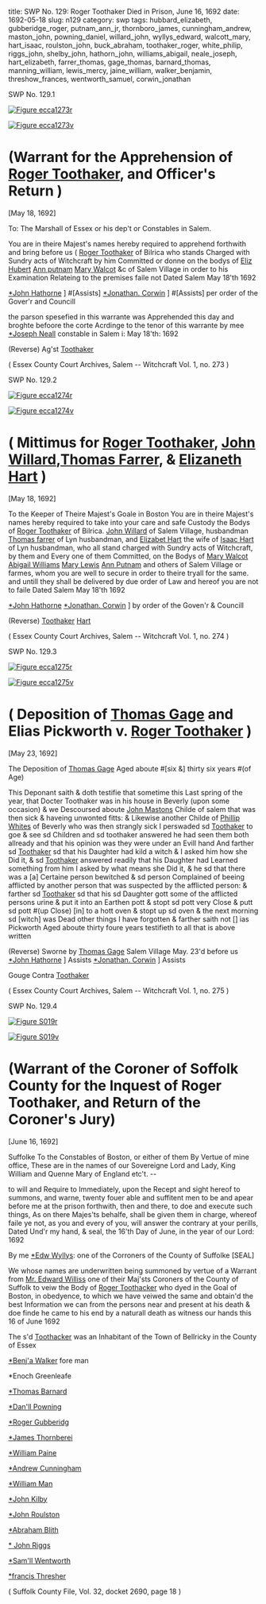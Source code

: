 title: SWP No. 129: Roger Toothaker Died in Prison, June 16, 1692
date: 1692-05-18
slug: n129
category: swp
tags: hubbard_elizabeth, gubberidge_roger, putnam_ann_jr, thornboro_james, cunningham_andrew, maston_john, powning_daniel, willard_john, wyllys_edward, walcott_mary, hart_isaac, roulston_john, buck_abraham, toothaker_roger, white_philip, riggs_john, shelby_john, hathorn_john, williams_abigail, neale_joseph, hart_elizabeth, farrer_thomas, gage_thomas, barnard_thomas, manning_william, lewis_mercy, jaine_william, walker_benjamin, threshow_frances, wentworth_samuel, corwin_jonathan





<div markdown class="doc" id="n129.1">

<div class="doc_id">SWP No. 129.1</div>


<span markdown class="figure">[![Figure ecca1273r](archives/ecca/thumb/ecca1273r.jpg)](archives/ecca/large/ecca1273r.jpg)</span>

<span markdown class="figure">[![Figure ecca1273v](archives/ecca/thumb/ecca1273v.jpg)](archives/ecca/large/ecca1273v.jpg)</span>

# (Warrant for the Apprehension of [Roger Toothaker](/tag/toothaker_roger.html), and Officer's Return )

[May 18, 1692]

To: The Marshall of Essex or his dep't or Constables in Salem.

You are in theire Majest's names hereby required to apprehend forthwith and bring before us ( [Roger Toothaker](/tag/toothaker_roger.html) of Bilrica who stands Charged with Sundry acts of Witchcraft by him Committed or donne on the bodys of [Eliz Hubert](/tag/hubbard_elizabeth.html) [Ann putnam](/tag/putnam_ann_jr.html) [Mary Walcot](/tag/walcott_mary.html) &c of Salem Village in order to his Examination Relateing to the premises faile not
Dated Salem  May 18'th 1692  

   [*John Hathorne](/tag/hathorn_john.html) ] #[Assists] 
   [*Jonathan. Corwin](/tag/corwin_jonathan.html) ] #[Assists] 
   per order of the Gover'r and Councill  

the parson spesefied in this warrante was Apprehended this day and broghte befoore the corte Acrdinge to the tenor of this warrante by mee  
                                        [*Joseph Neall](/tag/neale_joseph.html) 
constable in Salem i: May 18'th: 1692

(Reverse)  Ag'st [Toothaker](/tag/toothaker_roger.html) 

( Essex County Court Archives, Salem -- Witchcraft Vol. 1, no. 273 )

</div>



<div markdown class="doc" id="n129.2">

<div class="doc_id">SWP No. 129.2</div>


<span markdown class="figure">[![Figure ecca1274r](archives/ecca/thumb/ecca1274r.jpg)](archives/ecca/large/ecca1274r.jpg)</span>

<span markdown class="figure">[![Figure ecca1274v](archives/ecca/thumb/ecca1274v.jpg)](archives/ecca/large/ecca1274v.jpg)</span>

# ( Mittimus for [Roger Toothaker](/tag/toothaker_roger.html), [John Willard](/tag/willard_john.html),[Thomas Farrer](/tag/farrer_thomas.html), & [Elizaneth Hart](/tag/hart_elizabeth.html) )

[May 18, 1692]

To the Keeper of Theire Majest's Goale  in Boston 
You are in theire Majest's names hereby required to take into your care and safe Custody the Bodys of [Roger Toothaker](/tag/toothaker_roger.html) of Bilrica. [John Willard](/tag/willard_john.html) of Salem Village, husbandman [Thomas farrer](/tag/farrer_thomas.html) of Lyn husbandman, and [Elizabet Hart](/tag/hart_elizabeth.html) the wife of [Isaac Hart](/tag/hart_isaac.html) of Lyn husbandman, who all stand charged with Sundry acts of Witchcraft, by them and Every one of them Committed, on the Bodys of [Mary Walcot](/tag/walcott_mary.html) [Abigail Williams](/tag/williams_abigail.html) [Mary Lewis](/tag/lewis_mercy.html) [Ann Putnam](/tag/putnam_ann_jr.html) and others of Salem Village or farmes, whom you are well to secure in order to theire tryall for the same. and untill they shall be delivered by due order of Law and hereof you are not to faile
Dated Salem  May 18'th 1692  

   [*John Hathorne](/tag/hathorn_john.html) 
   [*Jonathan. Corwin](/tag/corwin_jonathan.html) ] 
        by order of the Goven'r & Councill 

(Reverse)  [Toothaker](/tag/toothaker_roger.html) [Hart](/tag/hart_elizabeth.html) 

( Essex County Court Archives, Salem -- Witchcraft Vol. 1, no. 274 )

</div>



<div markdown class="doc" id="n129.3">

<div class="doc_id">SWP No. 129.3</div>


<span markdown class="figure">[![Figure ecca1275r](archives/ecca/thumb/ecca1275r.jpg)](archives/ecca/large/ecca1275r.jpg)</span>

<span markdown class="figure">[![Figure ecca1275v](archives/ecca/thumb/ecca1275v.jpg)](archives/ecca/large/ecca1275v.jpg)</span>

# ( Deposition of [Thomas Gage](/tag/gage_thomas.html) and Elias Pickworth v. [Roger Toothaker](/tag/toothaker_roger.html) )

[May 23, 1692]

The Deposition of [Thomas Gage](/tag/gage_thomas.html) Aged aboute #[six &] thirty six years #(of Age)

This Deponant saith & doth testifie that sometime this Last spring of the year, that Docter Toothaker was in his house in Beverly (upon some occasion) & we Descoursed aboute [John Mastons](/tag/maston_john.html) Childe of salem that was then sick & haveing unwonted fitts: & Likewise another Childe of [Phillip Whites](/tag/white_philip.html) of Beverly who was then strangly sick I perswaded sd [Toothaker](/tag/toothaker_roger.html) to goe & see sd Children and sd toothaker answered he had seen them both allready and that his opinion was they were under an Evill hand And farther sd [Toothaker](/tag/toothaker_roger.html) sd that his Daughter had kild a witch & I asked him how she Did it, & sd [Toothaker](/tag/toothaker_roger.html) answered readily that his Daughter had Learned something from  him I asked by what means she Did it, & he sd that there was a [a] Certaine person bewitched & sd person Complained of beeing afflicted by another person that was suspected by the afflicted person: & farther sd [Toothaker](/tag/toothaker_roger.html) sd that his sd Daughter gott some of the afflicted persons urine & put it into an Earthen pott & stopt sd pott very Close & putt sd pott #(up Close) [in] to a hott oven & stopt up sd oven & the next morning sd [witch] was Dead other things I have forgotten & farther saith not [] ias Pickworth Aged aboute thirty foure years testifieth to all that is above written

(Reverse) Sworne by [Thomas Gage](/tag/gage_thomas.html) Salem Village May. 23'd 
 before us [*John Hathorne](/tag/hathorn_john.html) ] Assists
 [*Jonathan. Corwin](/tag/corwin_jonathan.html) ] Assists

Gouge Contra [Toothaker](/tag/toothaker_roger.html)

( Essex County Court Archives, Salem -- Witchcraft Vol. 1, no. 275 )


</div>



<div markdown class="doc" id="n129.4">

<div class="doc_id">SWP No. 129.4</div>


<span markdown class="figure">[![Figure S019r](archives/Suffolk/small/S019A.jpg)](archives/Suffolk/large/S019A.jpg)</span>

<span markdown class="figure">[![Figure S019v](archives/Suffolk/small/S019B.jpg)](archives/Suffolk/large/S019B.jpg)</span>

# (Warrant of the Coroner of Soffolk County for the Inquest of Roger Toothaker, and Return of the Coroner's Jury)

[June 16, 1692]

Suffolke To the Constables of Boston, or either of them By Vertue of mine office, These are in the names of our Sovereigne Lord and Lady, King William and Quenne Mary of England etc't. --

to will and Require to Immediately, upon the Recept and sight hereof to summons, and warne, twenty fouer able and suffitent men to be and apear before me at the prison forthwith, then and there, to doe and execute such things, As on there Majes'ts behalfe, shall be given them in charge, whereof faile ye not, as you and every of you, will answer the contrary at your perills, Dated Und'r my hand, & seal, the 16'th Day of June, in the year of our Lord: 1692

   By me [*Edw Wyllys](/tag/wyllys_edward.html): one of 
    the Corroners of the County of Suffolke
                                                                                [SEAL]

We whose names are underwritten being summoned by vertue of a Warrant from [Mr. Edward Williss](/tag/wyllys_edward.html) one of their Maj'sts Coroners of the County of Suffolk to veiw the Body of [Roger Toothacker](/tag/toothaker_roger.html) who dyed in the Goal of Boston, in obedyence, to which we have veiwed the same and obtain'd the best Information we can from the persons near and present at his death & doe finde he came to his end by a naturall death as witness our hands this 16 of June 1692 

The s'd [Toothacker](/tag/toothaker_roger.html) was an Inhabitant of the Town of Bellricky in the County of Essex

   [*Benj'a Walker](/tag/walker_benjamin.html) fore man

   *Enoch Greenleafe 

   [*Thomas Barnard](/tag/barnard_thomas.html)

   [*Dan'll Powning](/tag/powning_daniel.html)

   [*Roger Gubberidg](/tag/gubberidge_roger.html)

   [*James Thornberei](/tag/thornboro_james.html)

   [*William Paine](/tag/jaine_william.html)

   [*Andrew Cunningham](/tag/cunningham_andrew.html)

   [*William Man](/tag/manning_william.html)

   [*John Kilby](/tag/shelby_john.html)

   [*John Roulston](/tag/roulston_john.html)

   [*Abraham Blith](/tag/buck_abraham.html)

   [* John Riggs](/tag/riggs_john.html)

   [*Sam'll Wentworth](/tag/wentworth_samuel.html)

   [*francis Thresher](/tag/threshow_frances.html)

( Suffolk County File, Vol. 32, docket  2690, page 18 )


</div>

